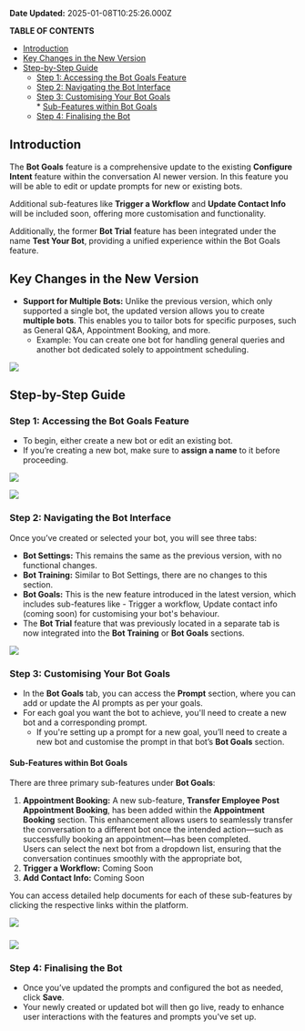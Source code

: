 **Date Updated:** 2025-01-08T10:25:26.000Z

**TABLE OF CONTENTS**

* [Introduction](#Introduction)
* [Key Changes in the New Version](#Key-Changes-in-the-New-Version)
* [Step-by-Step Guide](#Step-by-Step-Guide)  
   * [Step 1: Accessing the Bot Goals Feature](#Step-1%3A-Accessing-the-Bot-Goals-Feature)  
   * [Step 2: Navigating the Bot Interface](#Step-2%3A-Navigating-the-Bot-Interface)  
   * [Step 3: Customising Your Bot Goals](#Step-3%3A-Customising-Your-Bot-Goals)  
         * [Sub-Features within Bot Goals](#Sub-Features-within-Bot-Goals)  
   * [Step 4: Finalising the Bot](#Step-4%3A-Finalising-the-Bot)

## Introduction

The **Bot Goals** feature is a comprehensive update to the existing **Configure Intent** feature within the conversation AI newer version. In this feature you will be able to edit or update prompts for new or existing bots. 

Additional sub-features like **Trigger a Workflow** and **Update Contact Info** will be included soon, offering more customisation and functionality.

Additionally, the former **Bot Trial** feature has been integrated under the name **Test Your Bot**, providing a unified experience within the Bot Goals feature.

  
## Key Changes in the New Version

* **Support for Multiple Bots:** Unlike the previous version, which only supported a single bot, the updated version allows you to create **multiple bots**. This enables you to tailor bots for specific purposes, such as General Q&A, Appointment Booking, and more.  
   * Example: You can create one bot for handling general queries and another bot dedicated solely to appointment scheduling.

![](https://s3.amazonaws.com/cdn.freshdesk.com/data/helpdesk/attachments/production/155039439318/original/1FTEW5yc7wbuRO0kSq-axteBKzzWk9rJtw.png?1736312114)

## Step-by-Step Guide

### Step 1: Accessing the Bot Goals Feature

* To begin, either create a new bot or edit an existing bot.
* If you’re creating a new bot, make sure to **assign a name** to it before proceeding.

![](https://s3.amazonaws.com/cdn.freshdesk.com/data/helpdesk/attachments/production/155039439317/original/TIKxHrua9pVhaTg0dulFR8OMBimctR2uUA.png?1736312114)

![](https://s3.amazonaws.com/cdn.freshdesk.com/data/helpdesk/attachments/production/155039439315/original/dTWGGaxCcYd3VzVrc3pqj5oCNeuoMxg2ww.png?1736312114)

### Step 2: Navigating the Bot Interface

Once you’ve created or selected your bot, you will see three tabs:

* **Bot Settings:** This remains the same as the previous version, with no functional changes.
* **Bot Training:** Similar to Bot Settings, there are no changes to this section.
* **Bot Goals:** This is the new feature introduced in the latest version, which includes sub-features like - Trigger a workflow, Update contact info (coming soon) for customising your bot's behaviour.
* The **Bot Trial** feature that was previously located in a separate tab is now integrated into the **Bot Training** or **Bot Goals** sections.

![](https://s3.amazonaws.com/cdn.freshdesk.com/data/helpdesk/attachments/production/155039439316/original/VUxpv-lWvbtuYTs429Z-BIGzl1Us28Cxtg.png?1736312114)

  
### Step 3: Customising Your Bot Goals

* In the **Bot Goals** tab, you can access the **Prompt** section, where you can add or update the AI prompts as per your goals.
* For each goal you want the bot to achieve, you'll need to create a new bot and a corresponding prompt.  
   * If you're setting up a prompt for a new goal, you’ll need to create a new bot and customise the prompt in that bot’s **Bot Goals** section.

#### Sub-Features within Bot Goals

There are three primary sub-features under **Bot Goals**:

1. **Appointment Booking:** A new sub-feature, **Transfer Employee Post Appointment Booking**, has been added within the **Appointment Booking** section. This enhancement allows users to seamlessly transfer the conversation to a different bot once the intended action—such as successfully booking an appointment—has been completed.  
Users can select the next bot from a dropdown list, ensuring that the conversation continues smoothly with the appropriate bot,
2. **Trigger a Workflow:** Coming Soon
3. **Add Contact Info:** Coming Soon

You can access detailed help documents for each of these sub-features by clicking the respective links within the platform.

![](https://s3.amazonaws.com/cdn.freshdesk.com/data/helpdesk/attachments/production/155039439319/original/SVaf9Eq9X5P-qTtkIIYFjles_NRHl1S77w.png?1736312114)

### ![](https://s3.amazonaws.com/cdn.freshdesk.com/data/helpdesk/attachments/production/155039439320/original/WjqTVX1kVOMTH6EkaV5xqVDoHvB_rFIX2A.png?1736312114)

###   

### Step 4: Finalising the Bot

* Once you’ve updated the prompts and configured the bot as needed, click **Save**.
* Your newly created or updated bot will then go live, ready to enhance user interactions with the features and prompts you've set up.